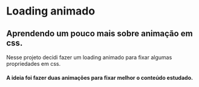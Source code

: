 # Loading animado
## Aprendendo um pouco mais sobre animação em css.

Nesse projeto decidi fazer um loading animado para fixar algumas propriedades em css.



#### A ideia foi fazer duas animações para fixar melhor o conteúdo estudado.




